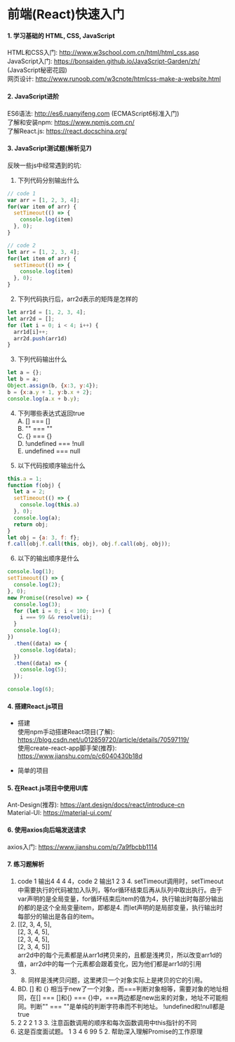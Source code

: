 # 前端(React)快速入门

#### 1. 学习基础的 HTML, CSS, JavaScript

HTML和CSS入门: http://www.w3school.com.cn/html/html_css.asp <br>
JavaScript入门: https://bonsaiden.github.io/JavaScript-Garden/zh/ (JavaScript秘密花园) <br>
网页设计: http://www.runoob.com/w3cnote/htmlcss-make-a-website.html <br>

#### 2. JavaScript进阶

ES6语法: http://es6.ruanyifeng.com (ECMAScript6标准入门) <br>
了解和安装npm: https://www.npmjs.com.cn/ <br>
了解React.js: https://react.docschina.org/

#### 3. JavaScript测试题(解析见7)
反映一些js中经常遇到的坑: <br>
1. 下列代码分别输出什么
```js
// code 1
var arr = [1, 2, 3, 4];
for(var item of arr) {
  setTimeout(() => {
    console.log(item)
  }, 0);
}
```
```js
// code 2
let arr = [1, 2, 3, 4];
for(let item of arr) {
  setTimeout(() => {
    console.log(item)
  }, 0);
}
```
2. 下列代码执行后，arr2d表示的矩阵是怎样的
```js
let arr1d = [1, 2, 3, 4];
let arr2d = [];
for (let i = 0; i < 4; i++) {
  arr1d[i]++;
  arr2d.push(arr1d)
}
```
3. 下列代码输出什么
```js
let a = {};
let b = a;
Object.assign(b, {x:3, y:4});
b = {x:a.y + 1, y:b.x + 2};
console.log(a.x + b.y);
```
4. 下列哪些表达式返回true <br>
A. [] === [] <br>
B. "" === "" <br>
C. {} === {} <br>
D. !undefined === !null <br>
E. undefined === null <br>

5. 以下代码按顺序输出什么
```js
this.a = 1;
function f(obj) {
  let a = 2;
  setTimeout(() => {
    console.log(this.a)
  }, 0);
  console.log(a);
  return obj;
}
let obj = {a: 3, f: f};
f.call(obj.f.call(this, obj), obj.f.call(obj, obj));
```
6. 以下的输出顺序是什么
```js
console.log(1);
setTimeout(() => {
  console.log(2);
}, 0);
new Promise((resolve) => {
  console.log(3);
  for (let i = 0; i < 100; i++) {
    i === 99 && resolve(i);
  }
  console.log(4);
})
  .then((data) => {
    console.log(data);
  })
  .then((data) => {
    console.log(5);
  });
  
console.log(6);
```

#### 4. 搭建React.js项目

- 搭建 <br>
使用npm手动搭建React项目(了解): https://blog.csdn.net/u012859720/article/details/70597119/ <br>
使用create-react-app脚手架(推荐): https://www.jianshu.com/p/c6040430b18d <br>

- 简单的项目 <br>


#### 5. 在React.js项目中使用UI库

Ant-Design(推荐): https://ant.design/docs/react/introduce-cn <br>
Material-UI: https://material-ui.com/ <br>

#### 6. 使用axios向后端发送请求

axios入门: https://www.jianshu.com/p/7a9fbcbb1114

#### 7. 练习题解析
1. code 1 输出4 4 4 4，code 2 输出1 2 3 4. setTimeout调用时，setTimeout中需要执行的代码被加入队列，等for循环结束后再从队列中取出执行。由于var声明的是全局变量，for循环结束后item的值为4，执行输出时每部分输出的都的是这个全局变量item，即都是4. 而let声明的是局部变量，执行输出时每部分的输出是各自的item。 <br>
2. [[2, 3, 4, 5], <br>
    [2, 3, 4, 5], <br>
    [2, 3, 4, 5], <br>
    [2, 3, 4, 5]] <br>
arr2d中的每个元素都是从arr1d拷贝来的，且都是浅拷贝，所以改变arr1d的值，arr2d中的每一个元素都会跟着变化，因为他们都是arr1d的引用 <br>
3. 8. 同样是浅拷贝问题，这里拷贝一个对象实际上是拷贝的它的引用。 <br>
4. BD. [] 和 {} 相当于new了一个对象，而===判断对象相等，需要对象的地址相同，在[] === []和{} === {}中，===两边都是new出来的对象，地址不可能相同。判断"" === ""是单纯的判断字符串而不判地址。 !undefined和!null都是true <br>
5. 2 2 2 1 3 3. 注意函数调用的顺序和每次函数调用中this指针的不同 <br>
6. 这是百度面试题。 1 3 4 6 99 5 2. 帮助深入理解Promise的工作原理
